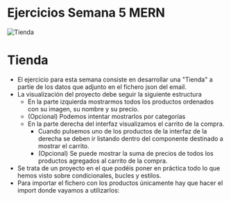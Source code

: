 # Ejercicios Semana 5 MERN

![Tienda](https://user-images.githubusercontent.com/44214019/115392472-e6b06c00-a1e0-11eb-9146-f4284c16910b.png)

# Tienda
    
- El ejercicio para esta semana consiste en desarrollar una "Tienda" a partie de los datos que adjunto en el
fichero json del email.
- La visualización del proyecto debe seguir la siguiente estructura
    - En la parte izquierda mostrarmos todos los productos ordenados con su imagen, su nombre y su
      precio.
    - (Opcional) Podemos intentar mostrarlos por categorías
    - En la parte derecha del interfaz visualizamos el carrito de la compra.
         - Cuando pulsemos uno de los productos de la interfaz de la derecha se deben ir listando dentro
            del componente destinado a mostrar el carrito.
         - (Opcional) Se puede mostrar la suma de precios de todos los productos agregados al carrito
            de la compra.
- Se trata de un proyecto en el que podéis poner en práctica todo lo que hemos visto sobre condicionales,
bucles y estilos.
- Para importar el fichero con los productos únicamente hay que hacer el import donde vayamos a
utilizarlos:


